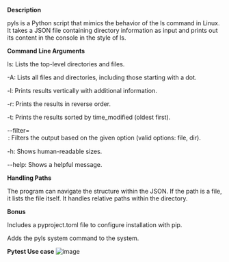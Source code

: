 **Description**

pyls is a Python script that mimics the behavior of the ls command in Linux. It takes a JSON file containing directory information as input and prints out its content in the console in the style of ls.


**Command Line Arguments**

ls: Lists the top-level directories and files.

-A: Lists all files and directories, including those starting with a dot.

-l: Prints results vertically with additional information.

-r: Prints the results in reverse order.

-t: Prints the results sorted by time_modified (oldest first).

--filter=<option>: Filters the output based on the given option (valid options: file, dir).

-h: Shows human-readable sizes.

--help: Shows a helpful message.


**Handling Paths**

The program can navigate the structure within the JSON.
If the path is a file, it lists the file itself.
It handles relative paths within the directory.

**Bonus**

Includes a pyproject.toml file to configure installation with pip.

Adds the pyls system command to the system.

**Pytest Use case**
![image](https://github.com/pychand/list_files_json/assets/41532055/c485bc53-f382-4db8-a5ea-cfc035652ad2)
